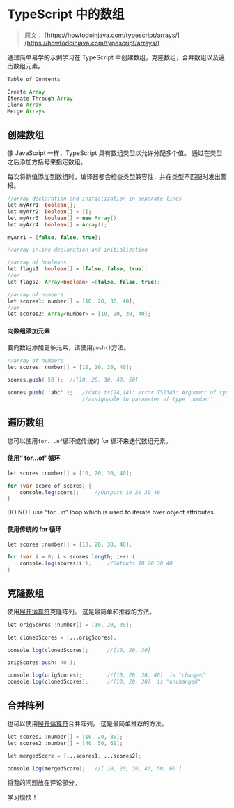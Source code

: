 # TypeScript 中的数组

> 原文： [https://howtodoinjava.com/typescript/arrays/](https://howtodoinjava.com/typescript/arrays/)

通过简单易学的示例学习在 TypeScript 中创建数组，克隆数组，合并数组以及遍历数组元素。

```java
Table of Contents

Create Array
Iterate Through Array
Clone Array
Merge Arrays
```

## 创建数组

像 JavaScript 一样，TypeScript 具有数组类型以允许分配多个值。 通过在类型之后添加方括号来指定数组。

每次将新值添加到数组时，编译器都会检查类型兼容性，并在类型不匹配时发出警报。

```java
//array declaration and initialization in separate lines
let myArr1: boolean[];
let myArr2: boolean[] = [];
let myArr3: boolean[] = new Array();
let myArr4: boolean[] = Array();

myArr1 = [false, false, true];

//array inline declaration and initialization

//array of booleans	
let flags1: boolean[] = [false, false, true];	
//or
let	flags2: Array<boolean> =[false, false, true];

//array of numbers
let scores1: number[] = [10, 20, 30, 40];	
//or
let	scores2: Array<number> = [10, 20, 30, 40];	

```

#### 向数组添加元素

要向数组添加更多元素，请使用`push()`方法。

```java
//array of numbers
let scores: number[] = [10, 20, 30, 40];

scores.push( 50 );	//[10, 20, 30, 40, 50]

scores.push( 'abc' );	//data.ts(24,14): error TS2345: Argument of type '"abc"' is not  
						//assignable to parameter of type 'number'.

```

## 遍历数组

您可以使用`for...of`循环或传统的 for 循环来迭代数组元素。

#### 使用“ for…of”循环

```java
let scores :number[] = [10, 20, 30, 40];	

for (var score of scores) {
	console.log(score);		//Outputs 10 20 30 40
}

```

DO NOT use “for…in” loop which is used to iterate over object attributes.

#### 使用传统的 for 循环

```java
let scores :number[] = [10, 20, 30, 40];	

for (var i = 0; i < scores.length; i++) {
	console.log(scores[i]);		//Outputs 10 20 30 40
}

```

## 克隆数组

使用[展开运算符](https://howtodoinjava.com/typescript/spread-operator/)克隆阵列。 这是最简单和推荐的方法。

```java
let origScores :number[] = [10, 20, 30];	

let clonedScores = [...origScores];

console.log(clonedScores);		//[10, 20, 30]

origScores.push( 40 );

console.log(origScores);		//[10, 20, 30, 40]	is "changed"
console.log(clonedScores);		//[10, 20, 30] 	is "unchanged"

```

## 合并阵列

也可以使用[展开运算符](https://howtodoinjava.com/typescript/spread-operator/)合并阵列。 这是最简单推荐的方法。

```java
let scores1 :number[] = [10, 20, 30];	
let scores2 :number[] = [40, 50, 60];	

let mergedScore = [...scores1, ...scores2];

console.log(mergedScore);	//[ 10, 20, 30, 40, 50, 60 ]

```

将我的问题放在评论部分。

学习愉快！